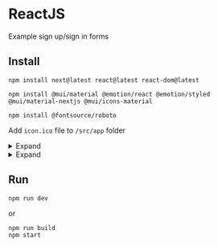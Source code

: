 # ReactJS
Example sign up/sign in forms

## Install
```
npm install next@latest react@latest react-dom@latest
```

```
npm install @mui/material @emotion/react @emotion/styled @mui/material-nextjs @mui/icons-material
```

```
npm install @fontsource/roboto
```

Add `icon.ico` file to `/src/app` folder

<details>
Add scripts into `package.json`
<summary>Expand</summary>

```json
"scripts": {
    "dev": "next dev",
    "build": "next build",
    "start": "next start",
    "lint": "next lint"
}
```

```json
"devDependencies": {
    "@types/node": "22.7.4",
    "typescript": "5.6.2"
}
```
</details>

<details>
Create `tscode.json`
<summary>Expand</summary>

```json
{
    "compilerOptions": {
        "lib": [
        "dom",
        "dom.iterable",
        "esnext"
        ],
        "allowJs": true,
        "skipLibCheck": true,
        "strict": false,
        "noEmit": true,
        "incremental": true,
        "module": "esnext",
        "esModuleInterop": true,
        "moduleResolution": "node",
        "resolveJsonModule": true,
        "isolatedModules": true,
        "jsx": "preserve",
        "plugins": [
        {
            "name": "next"
        }
        ]
    },
    "include": [
        "next-env.d.ts",
        ".next/types/**/*.ts",
        "**/*.ts",
        "**/*.tsx"
    ],
    "exclude": [
        "node_modules"
    ]
}
```
</details>

## Run
```
npm run dev
```
or
```
npm run build
npm start
```